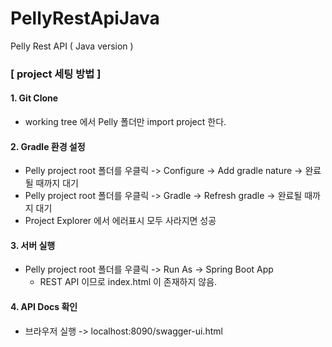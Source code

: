 # PellyRestApiJava
Pelly Rest API ( Java version )

### [ project 세팅 방법 ]

#### 1. Git Clone
  - working tree 에서 Pelly 폴더만 import project 한다.

#### 2. Gradle 환경 설정
  - Pelly project root 폴더를 우클릭 -> Configure -> Add gradle nature -> 완료될 때까지 대기
  - Pelly project root 폴더를 우클릭 -> Gradle -> Refresh gradle -> 완료될 때까지 대기
  - Project Explorer 에서 에러표시 모두 사라지면 성공
  
#### 3. 서버 실행
  - Pelly project root 폴더를 우클릭 -> Run As -> Spring Boot App
    + REST API 이므로 index.html 이 존재하지 않음.
     
#### 4. API Docs 확인
  - 브라우저 실행 -> localhost:8090/swagger-ui.html
